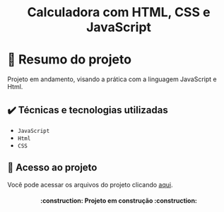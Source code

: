 <h1 align="center"> Calculadora com HTML, CSS e JavaScript </h1>


# 📒 Resumo do projeto
Projeto em andamento, visando a prática com a linguagem JavaScript e Html.

## ✔️ Técnicas e tecnologias utilizadas

- ``JavaScript``
- ``Html``
-  ``CSS``

## 📁 Acesso ao projeto
Você pode acessar os arquivos do projeto clicando [aqui]([https://github.com/Hudson390/Calculadora-JS/blob/main).


<h4 align="center"> 
    :construction:  Projeto em construção  :construction:
</h4>
